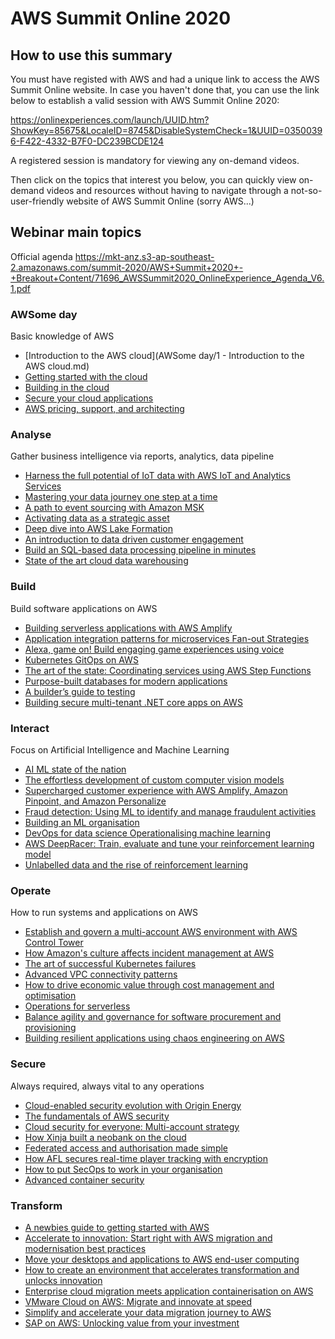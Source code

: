 # AWS Summit Online 2020

## How to use this summary

You must have registed with AWS and had a unique link to access the AWS Summit Online website. In case you haven't done that, you can use the link below to establish a valid session with AWS Summit Online 2020:

<https://onlinexperiences.com/launch/UUID.htm?ShowKey=85675&LocaleID=8745&DisableSystemCheck=1&UUID=03500396-F422-4332-B7F0-DC239BCDE124>

A registered session is mandatory for viewing any on-demand videos.

Then click on the topics that interest you below, you can quickly view on-demand videos and resources without having to navigate through a not-so-user-friendly website of AWS Summit Online (sorry AWS...)

## Webinar main topics

Official agenda <https://mkt-anz.s3-ap-southeast-2.amazonaws.com/summit-2020/AWS+Summit+2020+-+Breakout+Content/71696_AWSSummit2020_OnlineExperience_Agenda_V6.1.pdf>

### AWSome day

Basic knowledge of AWS

- [Introduction to the AWS cloud](AWSome day/1 - Introduction to the AWS cloud.md)
- [Getting started with the cloud](<AWSome day/2 - Getting started with the cloud.md>)
- [Building in the cloud](<AWSome day/3 - Building in the cloud.md>)
- [Secure your cloud applications](<AWSome day/4 - Secure your cloud applications.md>)
- [AWS pricing, support, and architecting](<AWSome day/5 - AWS pricing, support, and architecting.md>)

### Analyse

Gather business intelligence via reports, analytics, data pipeline

- [Harness the full potential of IoT data with AWS IoT and Analytics Services](<Analyse/1 - Harness the full potential of IoT data with AWS IoT and Analytics Services.md>)
- [Mastering your data journey one step at a time](<Analyse/2 - Mastering your data journey one step at a time.md>)
- [A path to event sourcing with Amazon MSK](<Analyse/3 - A path to event sourcing with Amazon MSK.md>)
- [Activating data as a strategic asset](<Analyse/4 - Activating data as a strategic asset.md>)
- [Deep dive into AWS Lake Formation](<Analyse/5 - Deep dive into AWS Lake Formation.md>)
- [An introduction to data driven customer engagement](<Analyse/6 - An introduction to data driven customer engagement.md>)
- [Build an SQL-based data processing pipeline in minutes](<Analyse/7 - Build an SQL-based data processing pipeline in minutes.md>)
- [State of the art cloud data warehousing](<Analyse/8 - State of the art cloud data warehousing.md>)

### Build

Build software applications on AWS

- [Building serverless applications with AWS Amplify](<Build/1 - Building serverless applications with AWS Amplify.md>)
- [Application integration patterns for microservices Fan-out Strategies](<Build/2 - Application integration patterns for microservices Fan-out Strategies.md>)
- [Alexa, game on! Build engaging game experiences using voice](<Build/3 - Alexa, game on! Build engaging game experiences using voice.md>)
- [Kubernetes GitOps on AWS](<Build/4 - Kubernetes GitOps on AWS.md>)
- [The art of the state: Coordinating services using AWS Step Functions](<Build/5 - The art of the state: Coordinating services using AWS Step Functions.md>)
- [Purpose-built databases for modern applications](<Build/6 - Purpose-built databases for modern applications.md>)
- [A builder’s guide to testing](<Build/7 - A builder’s guide to testing.md>)
- [Building secure multi-tenant .NET core apps on AWS](<Build/8 - Building secure multi-tenant .NET core apps on AWS.md>)

### Interact

Focus on Artificial Intelligence and Machine Learning

- [AI ML state of the nation](<Interact/1 - AI ML state of the nation.md>)
- [The effortless development of custom computer vision models](<Interact/2 - The effortless development of custom computer vision models.md>)
- [Supercharged customer experience with AWS Amplify, Amazon Pinpoint, and Amazon Personalize](<Interact/3 - Supercharged customer experience with AWS Amplify, Amazon Pinpoint, and Amazon Personalize.md>)
- [Fraud detection: Using ML to identify and manage fraudulent activities](<Interact/4 - Fraud detection: Using ML to identify and manage fraudulent activities.md>)
- [Building an ML organisation](<Interact/5 - Building an ML organisation.md>)
- [DevOps for data science Operationalising machine learning](<Interact/6 - DevOps for data science Operationalising machine learning.md>)
- [AWS DeepRacer: Train, evaluate and tune your reinforcement learning model](<Interact/7 - AWS DeepRacer: Train, evaluate and tune your reinforcement learning model.md>)
- [Unlabelled data and the rise of reinforcement learning](<Interact/8 - Unlabelled data and the rise of reinforcement learning.md>)

### Operate

How to run systems and applications on AWS

- [Establish and govern a multi-account AWS environment with AWS Control Tower](<Operate/1 - Establish and govern a multi-account AWS environment with AWS Control Tower.md>)
- [How Amazon's culture affects incident management at AWS](<Operate/2 - How Amazon's culture affects incident management at AWS.md>)
- [The art of successful Kubernetes failures](<Operate/3 - The art of successful Kubernetes failures.md>)
- [Advanced VPC connectivity patterns](<Operate/4 - Advanced VPC connectivity patterns.md>)
- [How to drive economic value through cost management and optimisation](<Operate/5 - How to drive economic value through cost management and optimisation.md>)
- [Operations for serverless](<Operate/6 - Operations for serverless.md>)
- [Balance agility and governance for software procurement and provisioning](<Operate/7 - Balance agility and governance for software procurement and provisioning.md>)
- [Building resilient applications using chaos engineering on AWS](<Operate/8 - Building resilient applications using chaos engineering on AWS.md>)

### Secure

Always required, always vital to any operations

- [Cloud-enabled security evolution with Origin Energy](<Secure/1 - Cloud-enabled security evolution with Origin Energy.md>)
- [The fundamentals of AWS security](<Secure/2 - The fundamentals of AWS security.md>)
- [Cloud security for everyone: Multi-account strategy](<Secure/3 - Cloud security for everyone: Multi-account strategy.md>)
- [How Xinja built a neobank on the cloud](<Secure/4 - How Xinja built a neobank on the cloud.md>)
- [Federated access and authorisation made simple](<Secure/5 - Federated access and authorisation made simple.md>)
- [How AFL secures real-time player tracking with encryption](<Secure/6 - How AFL secures real-time player tracking with encryption.md>)
- [How to put SecOps to work in your organisation](<Secure/7 - How to put SecOps to work in your organisation.md>)
- [Advanced container security](<Secure/8 - Advanced container security.md>)

### Transform

- [A newbies guide to getting started with AWS](<Transform/1 - A newbies guide to getting started with AWS.md>)
- [Accelerate to innovation: Start right with AWS migration and modernisation best practices](<Transform/2 - Accelerate to innovation: Start right with AWS migration and modernisation best practices.md>)
- [Move your desktops and applications to AWS end-user computing](<Transform/3 - Move your desktops and applications to AWS end-user computing.md>)
- [How to create an environment that accelerates transformation and unlocks innovation](<Transform/4 - How to create an environment that accelerates transformation and unlocks innovation.md>)
- [Enterprise cloud migration meets application containerisation on AWS](<Transform/5 - Enterprise cloud migration meets application containerisation on AWS.md>)
- [VMware Cloud on AWS: Migrate and innovate at speed](<Transform/6 - VMware Cloud on AWS: Migrate and innovate at speed.md>)
- [Simplify and accelerate your data migration journey to AWS](<Transform/7 - Simplify and accelerate your data migration journey to AWS.md>)
- [SAP on AWS: Unlocking value from your investment](<Transform/8 - SAP on AWS: Unlocking value from your investment.md>)
